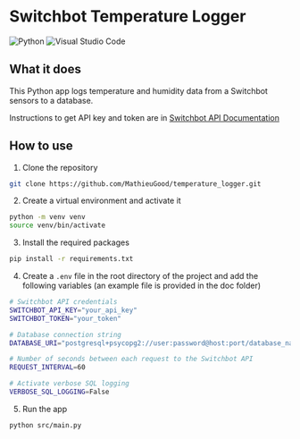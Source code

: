 # Switchbot Temperature Logger

![Python](https://img.shields.io/badge/python-3670A0?style=for-the-badge&logo=python&logoColor=ffdd54) ![Visual Studio Code](https://img.shields.io/badge/Visual%20Studio%20Code-0078d7.svg?style=for-the-badge&logo=visual-studio-code&logoColor=white)

## What it does

This Python app logs temperature and humidity data from a Switchbot sensors to a database.

Instructions to get API key and token are in [Switchbot API Documentation](https://github.com/OpenWonderLabs/SwitchBotAPI)


## How to use

1. Clone the repository

```bash
git clone https://github.com/MathieuGood/temperature_logger.git
```

2. Create a virtual environment and activate it

```bash
python -m venv venv
source venv/bin/activate
```

3. Install the required packages

```bash
pip install -r requirements.txt
```

4. Create a `.env` file in the root directory of the project and add the following variables (an example file is provided in the doc folder)

```bash
# Switchbot API credentials
SWITCHBOT_API_KEY="your_api_key"
SWITCHBOT_TOKEN="your_token"

# Database connection string
DATABASE_URI="postgresql+psycopg2://user:password@host:port/database_name"

# Number of seconds between each request to the Switchbot API
REQUEST_INTERVAL=60

# Activate verbose SQL logging
VERBOSE_SQL_LOGGING=False
```

5. Run the app

```bash
python src/main.py
```


